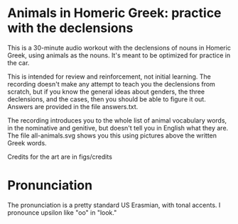 Animals in Homeric Greek: practice with the declensions
=======================================================

This is a 30-minute audio workout with the declensions of nouns in Homeric Greek, using
animals as the nouns. It's meant to be optimized for practice in the car.

This is intended for review and reinforcement, not initial learning.
The recording doesn't make any attempt to teach you the declensions from scratch, but
if you know the general ideas about genders, the three declensions, and the cases,
then you should be able to figure it out. Answers are provided in the file answers.txt.

The recording introduces you to the whole list of animal vocabulary words, in the
nominative and genitive, but doesn't tell you in English what they are. The file
all-animals.svg shows you this using pictures above the written Greek words.

Credits for the art are in figs/credits

# Pronunciation

The pronunciation is a pretty standard US Erasmian, with tonal accents. I pronounce
upsilon like "oo" in "look."
